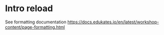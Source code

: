# Intro reload

See formatting documentation https://docs.edukates.io/en/latest/workshop-content/page-formatting.html